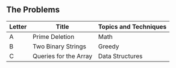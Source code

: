 ## The Problems

|  Letter | Title                     | Topics and Techniques                          |
|---------|---------------------------|-----------------------------|
|  A | Prime Deletion           | Math                        |
|  B | Two Binary Strings             | Greedy          |
|  C | Queries for the Array         |Data Structures       |

